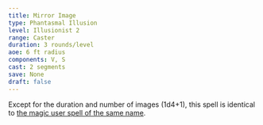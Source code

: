 ```yaml
---
title: Mirror Image
type: Phantasmal Illusion
level: Illusionist 2
range: Caster
duration: 3 rounds/level
aoe: 6 ft radius
components: V, S
cast: 2 segments
save: None
draft: false
---
```


Except for the duration and number of images (1d4+1), this spell is identical to [the magic user spell of the same name](/srd/spells/magic-user/mirror-image).
